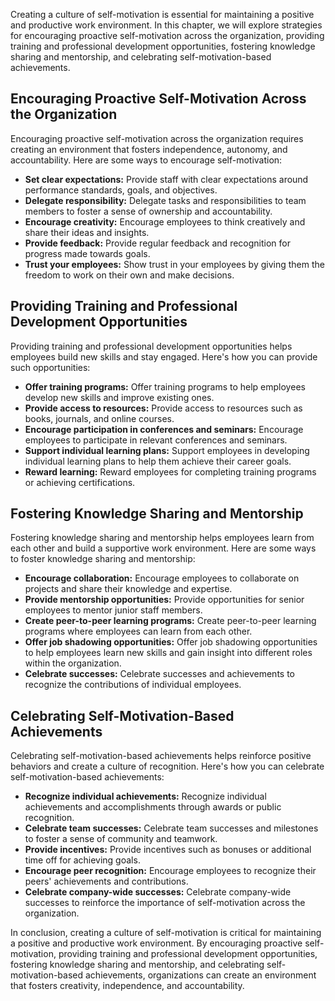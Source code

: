 
Creating a culture of self-motivation is essential for maintaining a positive and productive work environment. In this chapter, we will explore strategies for encouraging proactive self-motivation across the organization, providing training and professional development opportunities, fostering knowledge sharing and mentorship, and celebrating self-motivation-based achievements.

Encouraging Proactive Self-Motivation Across the Organization
-------------------------------------------------------------

Encouraging proactive self-motivation across the organization requires creating an environment that fosters independence, autonomy, and accountability. Here are some ways to encourage self-motivation:

* **Set clear expectations:** Provide staff with clear expectations around performance standards, goals, and objectives.
* **Delegate responsibility:** Delegate tasks and responsibilities to team members to foster a sense of ownership and accountability.
* **Encourage creativity:** Encourage employees to think creatively and share their ideas and insights.
* **Provide feedback:** Provide regular feedback and recognition for progress made towards goals.
* **Trust your employees:** Show trust in your employees by giving them the freedom to work on their own and make decisions.

Providing Training and Professional Development Opportunities
-------------------------------------------------------------

Providing training and professional development opportunities helps employees build new skills and stay engaged. Here's how you can provide such opportunities:

* **Offer training programs:** Offer training programs to help employees develop new skills and improve existing ones.
* **Provide access to resources:** Provide access to resources such as books, journals, and online courses.
* **Encourage participation in conferences and seminars:** Encourage employees to participate in relevant conferences and seminars.
* **Support individual learning plans:** Support employees in developing individual learning plans to help them achieve their career goals.
* **Reward learning:** Reward employees for completing training programs or achieving certifications.

Fostering Knowledge Sharing and Mentorship
------------------------------------------

Fostering knowledge sharing and mentorship helps employees learn from each other and build a supportive work environment. Here are some ways to foster knowledge sharing and mentorship:

* **Encourage collaboration:** Encourage employees to collaborate on projects and share their knowledge and expertise.
* **Provide mentorship opportunities:** Provide opportunities for senior employees to mentor junior staff members.
* **Create peer-to-peer learning programs:** Create peer-to-peer learning programs where employees can learn from each other.
* **Offer job shadowing opportunities:** Offer job shadowing opportunities to help employees learn new skills and gain insight into different roles within the organization.
* **Celebrate successes:** Celebrate successes and achievements to recognize the contributions of individual employees.

Celebrating Self-Motivation-Based Achievements
----------------------------------------------

Celebrating self-motivation-based achievements helps reinforce positive behaviors and create a culture of recognition. Here's how you can celebrate self-motivation-based achievements:

* **Recognize individual achievements:** Recognize individual achievements and accomplishments through awards or public recognition.
* **Celebrate team successes:** Celebrate team successes and milestones to foster a sense of community and teamwork.
* **Provide incentives:** Provide incentives such as bonuses or additional time off for achieving goals.
* **Encourage peer recognition:** Encourage employees to recognize their peers' achievements and contributions.
* **Celebrate company-wide successes:** Celebrate company-wide successes to reinforce the importance of self-motivation across the organization.

In conclusion, creating a culture of self-motivation is critical for maintaining a positive and productive work environment. By encouraging proactive self-motivation, providing training and professional development opportunities, fostering knowledge sharing and mentorship, and celebrating self-motivation-based achievements, organizations can create an environment that fosters creativity, independence, and accountability.

